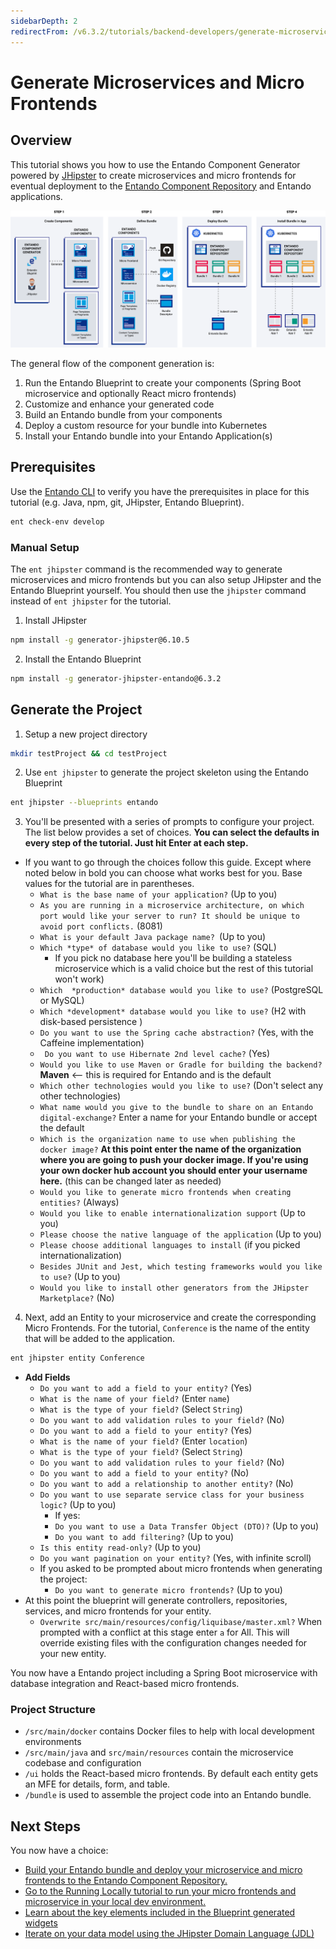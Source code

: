 ```yaml
---
sidebarDepth: 2
redirectFrom: /v6.3.2/tutorials/backend-developers/generate-microservices-and-micro-frontends.html
---
```


# Generate Microservices and Micro Frontends

## Overview

This tutorial shows you how to use the Entando Component Generator powered by [JHipster](https://www.jhipster.tech/) to create microservices and micro frontends for eventual deployment to the [Entando Component Repository](../../../docs/compose/ecr-overview.md) and Entando applications.

![Entando Component Generator](./img/component-gen-flow.png)

The general flow of the component generation is:

1. Run the Entando Blueprint to create your components (Spring Boot microservice and optionally React micro frontends)
2. Customize and enhance your generated code
3. Build an Entando bundle from your components
4. Deploy a custom resource for your bundle into Kubernetes
5. Install your Entando bundle into your Entando Application(s)

## Prerequisites
Use the [Entando CLI](../../../docs/reference/entando-cli.md#check-environment) to verify you have the prerequisites in place for this tutorial (e.g. Java, npm, git, JHipster, Entando Blueprint).
``` sh
ent check-env develop
```  

### Manual Setup
The `ent jhipster` command is the recommended way to generate microservices and micro frontends but you can also setup JHipster and the Entando Blueprint yourself. You should then use the `jhipster` command instead of `ent jhipster` for the tutorial.   
1. Install JHipster
``` sh
npm install -g generator-jhipster@6.10.5
```

2. Install the Entando Blueprint
```sh
npm install -g generator-jhipster-entando@6.3.2
```

## Generate the Project
1. Setup a new project directory
``` sh
mkdir testProject && cd testProject
```

2. Use `ent jhipster` to generate the project skeleton using the Entando Blueprint
``` sh
ent jhipster --blueprints entando
```

3. You'll be presented with a series of prompts to configure your project. The list below provides a set of choices. **You can select the defaults in every step of the tutorial. Just hit Enter at each step.**

 - If you want to go through the choices follow this guide. Except where noted below in bold you can choose what works best for you. Base values for the tutorial are in parentheses.
     - `What is the base name of your application?` (Up to you)
     - `As you are running in a microservice architecture, on which port would like your server to run? It should be unique to avoid port conflicts.` (8081)
     - `What is your default Java package name? `(Up to you)
     - `Which *type* of database would you like to use?` (SQL)
         - If you pick no database here you'll be building a stateless microservice which is a valid choice but the rest of this tutorial won't work)
     - `Which  *production* database would you like to use?` (PostgreSQL or MySQL)
     - `Which *development* database would you like to use?` (H2 with disk-based persistence )
     - `Do you want to use the Spring cache abstraction?` (Yes, with the Caffeine implementation)
     - ` Do you want to use Hibernate 2nd level cache?` (Yes)
     - `Would you like to use Maven or Gradle for building the backend?` **Maven** <-- this is required for Entando and is the default
     - `Which other technologies would you like to use?` (Don't select any other technologies)
     - `What name would you give to the bundle to share on an Entando digital-exchange?` Enter a name for your Entando bundle or accept the default
     - `Which is the organization name to use when publishing the docker image?` **At this point enter the name of the organization where you are going to push your docker image. If you're using your own docker hub account you should enter your username here.** (this can be changed later as needed)
     - `Would you like to generate micro frontends when creating entities?` (Always)
     - `Would you like to enable internationalization support` (Up to you)
     - `Please choose the native language of the application` (Up to you)
     - `Please choose additional languages to install` (if you picked internationalization)
     - `Besides JUnit and Jest, which testing frameworks would you like to use?` (Up to you)
     - `Would you like to install other generators from the JHipster Marketplace?` (No)

 4. Next, add an Entity to your microservice and create the corresponding Micro Frontends. For the tutorial, `Conference` is the name of the entity that will be added to the application.
 ``` sh
ent jhipster entity Conference
```
   - **Add Fields**
     - `Do you want to add a field to your entity?` (Yes)
     - `What is the name of your field?` (Enter `name`)
     - `What is the type of your field?` (Select `String`)
     - `Do you want to add validation rules to your field?` (No)
     - `Do you want to add a field to your entity?` (Yes)
     - `What is the name of your field?` (Enter `location`)
     - `What is the type of your field?` (Select `String`)
     - `Do you want to add validation rules to your field?` (No)
     - `Do you want to add a field to your entity?` (No)
     - `Do you want to add a relationship to another entity?` (No)
     - `Do you want to use separate service class for your business logic?` (Up to you)
        - If yes:
        - `Do you want to use a Data Transfer Object (DTO)?` (Up to you)
        - `Do you want to add filtering?` (Up to you)
     - `Is this entity read-only?` (Up to you)
     - `Do you want pagination on your entity?` (Yes, with infinite scroll)
     - If you asked to be prompted about micro frontends when generating the project:
       - `Do you want to generate micro frontends?` (Up to you)
   - At this point the blueprint will generate controllers, repositories, services, and micro frontends for your entity.
     - `Overwrite src/main/resources/config/liquibase/master.xml?` When prompted with a conflict at this stage enter `a` for All. This will override existing files with the configuration changes needed for your new entity.

You now have a Entando project including a Spring Boot microservice with database integration and React-based micro frontends.      

### Project Structure
   * ```/src/main/docker``` contains Docker files to help with local development environments
   * ```/src/main/java``` and ```src/main/resources``` contain the microservice codebase and configuration
   * ```/ui``` holds the React-based micro frontends. By default each entity gets an MFE for details, form, and table.
   * ```/bundle``` is used to assemble the project code into an Entando bundle.

## Next Steps
You now have a choice:
   - [Build your Entando bundle and deploy your microservice and micro frontends to the Entando Component Repository.](../pb/publish-project-bundle.md)
   - [Go to the Running Locally tutorial to run your micro frontends and microservice in your local dev environment.](./run-local.md)
   - [Learn about the key elements included in the Blueprint generated widgets](../../../docs/create/blueprint-features.md)
   - [Iterate on your data model using the JHipster Domain Language (JDL)](./update-data-model.md)
